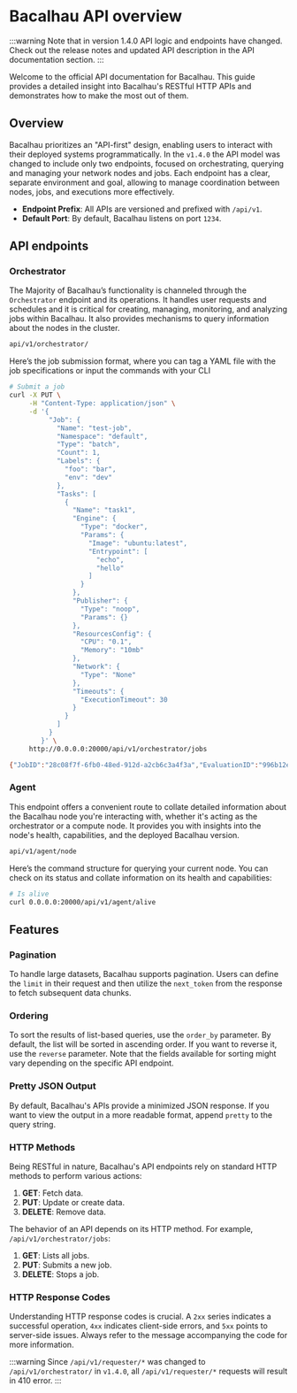 # Bacalhau API overview

:::warning
Note that in version 1.4.0 API logic and endpoints have changed. Check out the release notes and updated API description in the API documentation section.
:::

Welcome to the official API documentation for Bacalhau. This guide provides a detailed insight into Bacalhau's RESTful HTTP APIs and demonstrates how to make the most out of them.

## Overview

Bacalhau prioritizes an "API-first" design, enabling users to interact with their deployed systems programmatically. In the `v1.4.0` the API model was changed to include only two endpoints, focused on orchestrating, querying and managing your network nodes and jobs. Each endpoint has a clear, separate environment and goal, allowing to manage coordination between nodes, jobs, and executions more effectively.

* **Endpoint Prefix**: All APIs are versioned and prefixed with `/api/v1`.
* **Default Port**: By default, Bacalhau listens on port `1234`.

## **API endpoints**

### **Orchestrator**

The Majority of Bacalhau’s functionality is channeled through the `Orchestrator` endpoint and its operations. It handles user requests and schedules and it is critical for creating, managing, monitoring, and analyzing jobs within Bacalhau. It also provides mechanisms to query information about the nodes in the cluster.

```bash
api/v1/orchestrator/
```

Here’s the job submission format, where you can tag a YAML file with the job specifications or input the commands with your CLI

```bash
# Submit a job
curl -X PUT \
     -H "Content-Type: application/json" \
     -d '{
          "Job": {
            "Name": "test-job",
            "Namespace": "default",
            "Type": "batch",
            "Count": 1,
            "Labels": {
              "foo": "bar",
              "env": "dev"
            },
            "Tasks": [
              {
                "Name": "task1",
                "Engine": {
                  "Type": "docker",
                  "Params": {
                    "Image": "ubuntu:latest",
                    "Entrypoint": [
                      "echo",
                      "hello"
                    ]
                  }
                },
                "Publisher": {
                  "Type": "noop",
                  "Params": {}
                },
                "ResourcesConfig": {
                  "CPU": "0.1",
                  "Memory": "10mb"
                },
                "Network": {
                  "Type": "None"
                },
                "Timeouts": {
                  "ExecutionTimeout": 30
                }
              }
            ]
          }
        }' \
     http://0.0.0.0:20000/api/v1/orchestrator/jobs

{"JobID":"28c08f7f-6fb0-48ed-912d-a2cb6c3a4f3a","EvaluationID":"996b12e4-bcc5-4d74-ac21-0c421dafb7de"}
```

### Agent

This endpoint offers a convenient route to collate detailed information about the Bacalhau node you're interacting with, whether it's acting as the orchestrator or a compute node. It provides you with insights into the node's health, capabilities, and the deployed Bacalhau version.

```bash
api/v1/agent/node
```

Here’s the command structure for querying your current node. You can check on its status and collate information on its health and capabilities:

```bash
# Is alive
curl 0.0.0.0:20000/api/v1/agent/alive
```

## Features

### Pagination

To handle large datasets, Bacalhau supports pagination. Users can define the `limit` in their request and then utilize the `next_token` from the response to fetch subsequent data chunks.

### Ordering

To sort the results of list-based queries, use the `order_by` parameter. By default, the list will be sorted in ascending order. If you want to reverse it, use the `reverse` parameter. Note that the fields available for sorting might vary depending on the specific API endpoint.

### Pretty JSON Output

By default, Bacalhau's APIs provide a minimized JSON response. If you want to view the output in a more readable format, append `pretty` to the query string.

### HTTP Methods

Being RESTful in nature, Bacalhau's API endpoints rely on standard HTTP methods to perform various actions:

1. **GET**: Fetch data.
2. **PUT**: Update or create data.
3. **DELETE**: Remove data.

The behavior of an API depends on its HTTP method. For example, `/api/v1/orchestrator/jobs`:

1. **GET**: Lists all jobs.
2. **PUT**: Submits a new job.
3. **DELETE**: Stops a job.

### HTTP Response Codes

Understanding HTTP response codes is crucial. A `2xx` series indicates a successful operation, `4xx` indicates client-side errors, and `5xx` points to server-side issues. Always refer to the message accompanying the code for more information.

:::warning
Since `/api/v1/requester/*` was changed to `/api/v1/orchestrator/` in `v1.4.0`, all `/api/v1/requester/*` requests will result in 410 error.
:::

